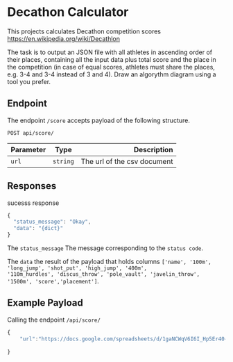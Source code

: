 # Decathon Calculator

This projects calculates Decathon competition scores https://en.wikipedia.org/wiki/Decathlon

The task is to output an JSON file with all athletes in ascending order of their places, containing all the input data plus total score and the place in the competition (in case of equal scores, athletes must share the places, e.g. 3-4 and 3-4 instead of 3 and 4). Draw an algorythm 
diagram using a tool you prefer.


## Endpoint
The endpoint `/score` accepts payload of the following structure.
``` http
POST api/score/
```
|Parameter |  Type         |  Description           |
|----------|:-------------:|-----------------------:|
| `url` |  `string`  | The url of the csv document|


## Responses
sucesss response
``` javascript
{
  "status_message": "Okay",
  "data": "{dict}"
}
```

The `status_message` The message corresponding to the `status code`.

The `data` the result of the payload that holds columns `['name', '100m', 'long_jump', 'shot_put', 'high_jump', '400m',                                '110m_hurdles', 'discus_throw', 'pole_vault', 'javelin_throw', '1500m', 'score','placement']`.

## Example Payload
Calling the endpoint `/api/score/`  
``` javascript
{
    "url":"https://docs.google.com/spreadsheets/d/1gaNCWqV6I6I_Hp5Er40-uDS8jiOI8RT4nsDmFj1r8zA/export?format=csv&gid=1656318840"
    
}
```